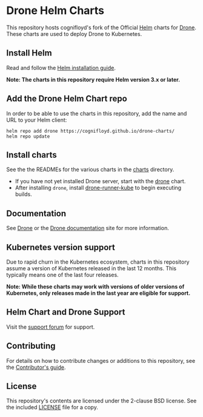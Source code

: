 # Drone Helm Charts

This repository hosts cognifloyd's fork of the Official [Helm](https://helm.sh/) charts for [Drone](https://drone.io/). These charts are used to deploy Drone to Kubernetes.

## Install Helm

Read and follow the [Helm installation guide](https://helm.sh/docs/intro/install/).

**Note: The charts in this repository require Helm version 3.x or later.** 

## Add the Drone Helm Chart repo

In order to be able to use the charts in this repository, add the name and URL to your Helm client:

```console
helm repo add drone https://cognifloyd.github.io/drone-charts/
helm repo update
```

## Install charts

See the the READMEs for the various charts in the [charts](charts) directory. 

* If you have not yet installed Drone server, start with the [drone](charts/drone) chart.
* After installing `drone`, install [drone-runner-kube](charts/drone-runner-kube) to begin executing builds.

## Documentation

See [Drone](https://drone.io/) or the [Drone documentation](https://docs.drone.io/) site for more information.

## Kubernetes version support

Due to rapid churn in the Kubernetes ecosystem, charts in this repository assume a version of Kubernetes released in the last 12 months. This typically means one of the last four releases.

**Note: While these charts may work with versions of older versions of Kubernetes, only releases made in the last year are eligible for support.**

## Helm Chart and Drone Support

Visit the [support forum](https://discourse.drone.io/) for support.

## Contributing

For details on how to contribute changes or additions to this repository, see the [Contributor's guide](CONTRIBUTING.md).

## License

This repository's contents are licensed under the 2-clause BSD license. See the included [LICENSE](LICENSE) file for a copy.
